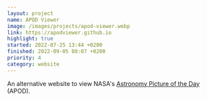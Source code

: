 ```yaml
---
layout: project
name: APOD Viewer
image: /images/projects/apod-viewer.webp
link: https://apodviewer.github.io
highlight: true
started: 2022-07-25 13:44 +0200
finished: 2022-09-05 08:07 +0200
priority: 4
category: website
---
```

An alternative website to view NASA's [Astronomy Picture of the Day](https://apod.nasa.gov) (APOD).